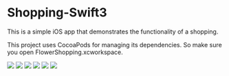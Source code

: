 # Shopping-Swift3

This is a simple iOS app that demonstrates the functionality of a shopping.

This project uses CocoaPods for managing its dependencies. So make sure you open FlowerShopping.xcworkspace.

<img src="http://i.imgur.com/jGYQ0VF.gif"> 
<img src="http://i.imgur.com/ThwgxDF.png"> 
<img src="http://i.imgur.com/ar831uj.png"> <img src="http://i.imgur.com/Lk1hj7u.png"> 
<img src="http://i.imgur.com/ar831uj.png"> <img src="http://i.imgur.com/We8Nkra.png">

